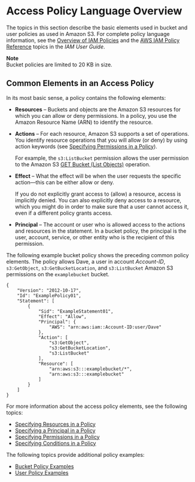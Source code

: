 # Access Policy Language Overview<a name="access-policy-language-overview"></a>

The topics in this section describe the basic elements used in bucket and user policies as used in Amazon S3\. For complete policy language information, see the [Overview of IAM Policies](https://docs.aws.amazon.com/IAM/latest/UserGuide/access_policies.html) and the [AWS IAM Policy Reference](https://docs.aws.amazon.com/IAM/latest/UserGuide/reference_policies.html) topics in the *IAM User Guide*\.

**Note**  
Bucket policies are limited to 20 KB in size\.

## Common Elements in an Access Policy<a name="access-policy-language-s3-specific-details"></a>

In its most basic sense, a policy contains the following elements:
+ **Resources** – Buckets and objects are the Amazon S3 resources for which you can allow or deny permissions\. In a policy, you use the Amazon Resource Name \(ARN\) to identify the resource\. 
+ **Actions** – For each resource, Amazon S3 supports a set of operations\. You identify resource operations that you will allow \(or deny\) by using action keywords \(see [Specifying Permissions in a Policy](using-with-s3-actions.md)\)\. 

  For example, the `s3:ListBucket` permission allows the user permission to the Amazon S3 [GET Bucket \(List Objects\)](https://docs.aws.amazon.com/AmazonS3/latest/API/RESTBucketGET.html) operation\. 
+ **Effect** – What the effect will be when the user requests the specific action—this can be either allow or deny\. 

  If you do not explicitly grant access to \(allow\) a resource, access is implicitly denied\. You can also explicitly deny access to a resource, which you might do in order to make sure that a user cannot access it, even if a different policy grants access\.
+ **Principal** – The account or user who is allowed access to the actions and resources in the statement\. In a bucket policy, the principal is the user, account, service, or other entity who is the recipient of this permission\.

The following example bucket policy shows the preceding common policy elements\. The policy allows Dave, a user in account *Account\-ID*, `s3:GetObject`, `s3:GetBucketLocation`, and `s3:ListBucket` Amazon S3 permissions on the `examplebucket` bucket\.

```
{
    "Version": "2012-10-17",
    "Id": "ExamplePolicy01",
    "Statement": [
        {
            "Sid": "ExampleStatement01",
            "Effect": "Allow",
            "Principal": {
                "AWS": "arn:aws:iam::Account-ID:user/Dave"
            },
            "Action": [
                "s3:GetObject",
                "s3:GetBucketLocation",
                "s3:ListBucket"
            ],
            "Resource": [
                "arn:aws:s3:::examplebucket/*",
                "arn:aws:s3:::examplebucket"
            ]
        }
    ]
}
```

For more information about the access policy elements, see the following topics:
+ [Specifying Resources in a Policy](s3-arn-format.md)
+ [Specifying a Principal in a Policy](s3-bucket-user-policy-specifying-principal-intro.md)
+ [Specifying Permissions in a Policy](using-with-s3-actions.md)
+ [Specifying Conditions in a Policy](amazon-s3-policy-keys.md)

The following topics provide additional policy examples:
+ [Bucket Policy Examples](example-bucket-policies.md)
+ [User Policy Examples](example-policies-s3.md)